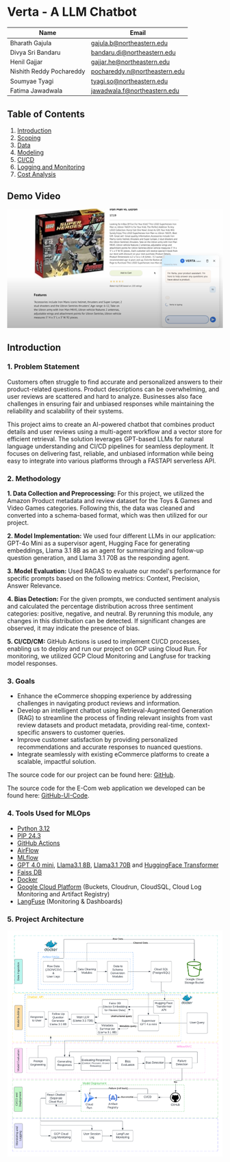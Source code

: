 # Verta - A LLM Chatbot

| Name          | Email           |
|---------------|-----------------|
| Bharath Gajula | gajula.b@northeastern.edu |
| Divya Sri Bandaru | bandaru.di@northeastern.edu |
| Henil Gajjar | gajjar.he@northeastern.edu |
| Nishith Reddy Pochareddy | pochareddy.n@northeastern.edu |
| Soumyae Tyagi | tyagi.so@northeastern.edu |
| Fatima Jawadwala | jawadwala.f@northeastern.edu |

## Table of Contents
1. [Introduction](../project/1-introduction.md)
2. [Scoping](../project/2-scoping.md)
3. [Data](../project/3-data.md)
4. [Modeling](../project/4-modelling.md)
5. [CI/CD](../project/5-ci_cd.md)
6. [Logging and Monitoring](../project/6-logging.md)
7. [Cost Analysis](../project/7-cost_analysis.md)

## Demo Video

[![Watch the video](../images/16.png)](https://youtu.be/1qPZXRPTz8w)

## Introduction
### 1. Problem Statement
Customers often struggle to find accurate and personalized answers to their product-related questions. Product descriptions can be overwhelming, and user reviews are scattered and hard to analyze. Businesses also face challenges in ensuring fair and unbiased responses while maintaining the reliability and scalability of their systems.

This project aims to create an AI-powered chatbot that combines product details and user reviews using a multi-agent workflow and a vector store for efficient retrieval. The solution leverages GPT-based LLMs for natural language understanding and CI/CD pipelines for seamless deployment. It focuses on delivering fast, reliable, and unbiased information while being easy to integrate into various platforms through a FASTAPI serverless API.

### 2. Methodology
**1. Data Collection and Preprocessing:** For this project, we utilized the Amazon Product metadata and review dataset for the Toys & Games and Video Games categories. Following this, the data was cleaned and converted into a schema-based format, which was then utilized for our project.

**2. Model Implementation:**  We used four different LLMs in our application: GPT-4o Mini as a supervisor agent, Hugging Face for generating embeddings, Llama 3.1 8B as an agent for summarizing and follow-up question generation, and Llama 3.1 70B as the responding agent.

**3. Model Evaluation:** Used RAGAS to evaluate our model's performance for specific prompts based on the following metrics: Context, Precision, Answer Relevance.

**4. Bias Detection:** For the given prompts, we conducted sentiment analysis and calculated the percentage distribution across three sentiment categories: positive, negative, and neutral. By rerunning this module, any changes in this distribution can be detected. If significant changes are observed, it may indicate the presence of bias.

**5. CI/CD/CM:** GitHub Actions is used to implement CI/CD processes, enabling us to deploy and run our project on GCP using Cloud Run. For monitoring, we utilized GCP Cloud Monitoring and Langfuse for tracking model responses.

### 3. Goals
* Enhance the eCommerce shopping experience by addressing challenges in navigating product reviews and information.
 
* Develop an intelligent chatbot using Retrieval-Augmented Generation (RAG) to streamline the process of finding relevant insights from vast review datasets and product metadata, providing real-time, context-specific answers to customer queries.
 
* Improve customer satisfaction by providing personalized recommendations and accurate responses to nuanced questions.
 
* Integrate seamlessly with existing eCommerce platforms to create a scalable, impactful solution.

The source code for our project can be found here:  [GitHub](https://github.com/eCom-dev5/eCom-Chatbot).

The source code for the E-Com web application we developed can be found here: [GitHub-UI-Code](https://github.com/eCom-dev5/eCom-Chatbot-UI).

### 4. Tools Used for MLOps

* [Python 3.12](https://www.python.org/)
* [PIP 24.3](https://pypi.org/project/pip/)
* [GitHub Actions](https://github.com/features/actions)
* [AirFlow](https://airflow.apache.org/)
* [MLflow](https://mlflow.org/)
* [GPT 4.0 mini](https://openai.com/index/gpt-4o-mini-advancing-cost-efficient-intelligence/), [Llama3.1 8B](https://huggingface.co/meta-llama/Llama-3.1-8B), [Llama3.1 70B](https://huggingface.co/meta-llama/Llama-3.1-70B) and [HuggingFace Transformer](https://huggingface.co/sentence-transformers/all-MiniLM-L6-v2)
* [Faiss DB](https://engineering.fb.com/2017/03/29/data-infrastructure/faiss-a-library-for-efficient-similarity-search/)
* [Docker](https://www.docker.com/)
* [Google Cloud Platform](https://cloud.google.com/) (Buckets, Cloudrun, CloudSQL, Cloud Log Monitoring and Artifact Registry)
* [LangFuse](https://langfuse.com/) (Monitoring & Dashboards)

### 5. Project Architecture

![Project Achitecture](../images/0.png)